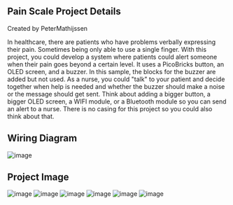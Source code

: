 ## Pain Scale Project Details

Created by PeterMathijssen

In healthcare, there are patients who have problems verbally expressing their pain. 
Sometimes being only able to use a single finger. With this project, you could develop a system where patients could alert someone when their pain goes beyond a certain level.
It uses a PicoBricks button, an OLED screen, and a buzzer.
In this sample, the blocks for the buzzer are added but not used. As a nurse, you could "talk" to your patient and decide together when help is needed and whether the buzzer should make a noise or the message should get sent. 
Think about adding a bigger button, a bigger OLED screen, a WIFI module, or a Bluetooth module so you can send an alert to a nurse. There is no casing for this project so you could also think about that.

## Wiring Diagram

![image](https://user-images.githubusercontent.com/111511331/201079362-d26680d1-ffe5-4bd3-9f13-011f4946a0fd.png)

## Project Image

![image](https://user-images.githubusercontent.com/111511331/201079417-0a8dae72-20ac-46a0-97ae-14e77e56e844.png)
![image](https://user-images.githubusercontent.com/111511331/201079473-04e5665e-7873-44c5-93a0-f8a6aeb13146.png)
![image](https://user-images.githubusercontent.com/111511331/201079507-e4ce31d1-e569-437c-90bd-9bf6a50cce12.png)
![image](https://user-images.githubusercontent.com/111511331/201079533-77f84b90-7e14-4033-8004-444cbc62d6ae.png)
![image](https://user-images.githubusercontent.com/111511331/201079553-10911cc2-ded1-444e-95eb-b5fb2a36b470.png)
![image](https://user-images.githubusercontent.com/111511331/201079587-f1edbf00-0815-4a35-ba5e-f2aa008ddbda.png)


